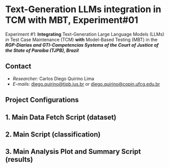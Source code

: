 # Text-Generation LLMs integration in TCM with MBT, Experiment#01

Experiment #1: **Integrating** Text-Generation Large Language Models (LLMs) *in* Test Case Maintenance (TCM) **with** Model-Based Testing (MBT) in the ***RGP-Diarias and GTI-Competencias Systems of the Court of Justice of the State of Paraíba (TJPB), Brazil***

## Contact

* *Researcher:* Carlos Diego Quirino Lima
* *E-mails:* diego.quirino@tjpb.jus.br or diego.quirino@copin.ufcg.edu.br

## Project Configurations

## 1. Main Data Fetch Script (dataset)

## 2. Main Script (classification)

## 3. Main Analysis Plot and Summary Script (results)